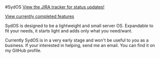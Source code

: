 #SydOS
[View the JIRA tracker for status updates!](https://sydstudios.atlassian.net/projects/SYDOS)

[View currently completed features](https://sydstudios.atlassian.net/projects/SYDOS/issues/SYDOS-1?filter=doneissues)

SydOS is designed to be a lightweight and small server OS. Expandable to fit your needs, it starts light and adds only what you need/want.

Currently SydOS is in a very early stage and won't be useful to you as a business. If your interested in helping, send me an email. You can find it on my GitHub profile.

